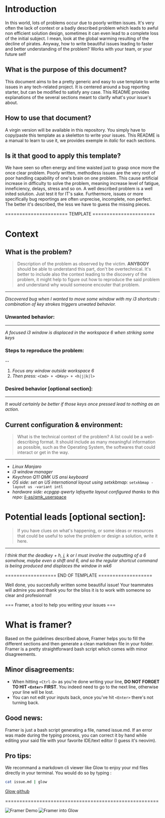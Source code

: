 # Introduction

In this world, lots of problems occur due to poorly written issues. It's very often the lack of context or a badly described problem which leads to awful non efficient solution design, sometimes it can even lead to a complete loss of the initial subject. 
I mean, look at the global warming resulting of the decline of pirates. 
Anyway, how to write beautiful issues leading to faster and better understanding of the problem? Works with your team, or your future self

## What is the purpose of this document?

This document aims to be a pretty generic and easy to use template to write issues in any tech-related project. It is centered around a bug reporting starter, but can be modified to satisfy any case. This README provides explanations of the several sections meant to clarify what's your issue's about.

## How to use that document?

A virgin version will be available in this repository. You simply have to copy/paste this template as a skeletton to write your issues. This README is a manual to learn to use it, we provides exemple in *italic* for each sections.

## Is it that good to apply this template? 
We have seen so often energy and time waisted just to grasp once more the once clear problem. Poorly written, methodless issues are the very root of poor handling capability of one's brain on one problem. This cause artificial increase in difficulty to solve the problem, meaning increase level of fatigue, inneficiency, delays, stress and so on. A well described problem is a well inited solution. Just test it for IT's sake.
Furthermore, issues or more specifically bug reportings are often unprecise, incomplete, non perfect. The better it's described, the less we have to guess the missing pieces.

====================== TEMPLATE ======================

# Context 
## What is the problem? 
> Description of the problem as observed by the victim. **ANYBODY** should be able to understand this part, don't be overtechnical.
It's better to include also the context leading to the discovery of the problem, it might help to figure out how to reproduce the said problem and understand why would someone encouter that problem.

---

*Discovered bug when I wanted to move some window with my i3 shortcuts : combination of key strokes triggers unwated behavior.*

### Unwanted behavior:

---

*A focused i3 window is displaced in the workspace 6 when striking some keys*

### Steps to reproduce the problem:

--

1. *Focus any window outside workspace 6*
2. *Then press:* `<Cmd> + <DKey> + <h|j|k|l>`

### Desired behavior [optional section]:

---

*It would certainly be better if those keys once pressed lead to nothing as an action.*

## Current configuration & environment: 
> What is the technical context of the problem? A list could be a well-describing format. It should include as many meaningful information as possible, such as the Operating System, the softwares that could interact or get in the way.

---

+ *Linux Manjaro*
+ *i3 window manager*
+ *Keychron Q11 QMK US ansi keyboard*
+ *OS side: set an US international layout using setxkbmap:*
`setxkbmap -layout us -variant intl`
+ *hardware side: ecpgpp qwerty lafayette layout configured thanks to this repo:* [il-as/qmk_userspace](https://github.com/il-as/qmk_userspace)

# Potential leads [optional section]:
> If you have clues on what's happening, or some ideas or resources that could be useful to solve the problem or design a solution, write it here.

---

*I think that the deadkey + h, j, k or l must involve the outputting of a 6 somehow, maybe even a shift and 6, and so the regular shortcut command is beiing produced and displaces the window in wk6*

================== END OF TEMPLATE ===================

Well done, you succesfully written some beautiful issue! Your teammates will admire you and thank you for the bliss it is to work with someone so clear and profesionnal!

=== Framer, a tool to help you writing your issues ===

# What is framer?

Based on the guidelines described above, Framer helps you to fill the different sections and then generate a clean markdown file in your folder. Framer is a pretty straightforward bash script which comes with minor disagreements.

## Minor disagreements:

+ When hitting `<Ctrl-D>` as you're done writing your line, **DO NOT FORGET TO HIT `<Enter>` FIRST**. You indeed need to go to the next line, otherwise your line will be lost.
+ You can not edit your inputs back, once you've hit `<Enter>` there's not turning back.

## Good news:
Framer is just a bash script generating a file, named issue.md. If an error was made during the typing process, you can correct it by hand while editing your said file with your favorite IDE/text editor (I guess it's neovim).

## Pro tips:
We recommand a markdown cli viewer like Glow to enjoy your md files directly in your terminal.
You would do so by typing :
```bash
cat issue.md | glow
```

[Glow github](https://github.com/charmbracelet/glow)

======================================================

![Framer Demo](framer-demo.png)
![Framer into Glow](issue-glow.png)


